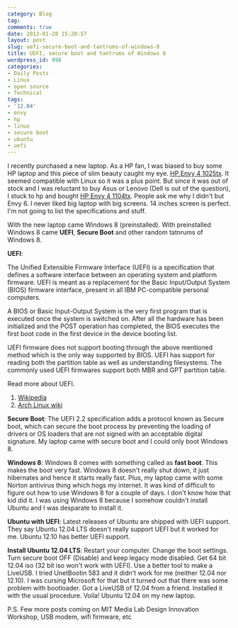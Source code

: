 ```yaml
---
category: Blog
tag: 
comments: true
date: 2013-01-28 15:20:57
layout: post
slug: uefi-secure-boot-and-tantrums-of-windows-8
title: UEFI, secure boot and tantrums of Windows 8
wordpress_id: 998
categories:
- Daily Posts
- Linux
- open source
- Technical
tags:
- '12.04'
- envy
- hp
- linux
- secure boot
- ubuntu
- uefi
---
```


I recently purchased a new laptop. As a HP fan, I was biased to buy some HP laptop and this piece of slim beauty caught my eye. [HP Envy 4 1025tx](http://www.flipkart.com/hp-envy-4-1025tx-sleekbook-3rd-gen-ci5-4gb-500gb-win7-hb-2gb-graph/p/itmdafk6vtvreq3z?pid=COMDAFK3KXAKBZZD&ref=e4f98a62-3628-4632-96cd-8749d73c8a57&srno=t_1&otracker=from-search&query=hp%20envy%204-1025tx%20sleekbook%203rd%20gen%20ci5%204gb%20500gb%20win7%20hb%202gb%20graph). It seemed compatible with Linux so it was a plus point. But since it was out of stock and I was reluctant to buy Asus or Lenovo (Dell is out of the question), I stuck to hp and bought [HP Envy 4 1104tx](http://www.flipkart.com/hp-envy-4-1104tx-ultrabook-3rd-gen-ci5-4gb-500gb-win8-2gb-graph/p/itmdesfqy5fbxn7f?pid=COMDESFPHP4TZVX9&otracker=from-search&srno=t_1&query=hp+envy+4-1104tx+ultrabook+%283rd+gen+ci5%2F+4gb%2F+500gb%2F+win8%2F+2gb+graph%29&ref=693de271-b319-4548-b122-eecf117d3d04). People ask me why I didn't but Envy 6. I never liked big laptop with big screens. 14 inches screen is perfect. I'm not going to list the specifications and stuff.

With the new laptop came Windows 8 (preinstalled). With preinstalled Windows 8 came **UEFI**, **Secure Boot** and other random tatnrums of Windows 8.

**UEFI**:

The Unified Extensible Firmware Interface (UEFI) is a specification that defines a software interface between an operating system and platform firmware. UEFI is meant as a replacement for the Basic Input/Output System (BIOS) firmware interface, present in all IBM PC-compatible personal computers.

A BIOS or Basic Input-Output System is the very first program that is executed once the system is switched on. After all the hardware has been initialized and the POST operation has completed, the BIOS executes the first boot code in the first device in the device booting list.

UEFI firmware does not support booting through the above mentioned method which is the only way supported by BIOS. UEFI has support for reading both the partition table as well as understanding filesystems. The commonly used UEFI firmwares support both MBR and GPT partition table.

Read more about UEFI.
1. [Wikipedia](http://en.wikipedia.org/wiki/Unified_Extensible_Firmware_Interface)
2. [Arch Linux wiki](https://wiki.archlinux.org/index.php/Unified_Extensible_Firmware_Interface)

**Secure Boot**:
The UEFI 2.2 specification adds a protocol known as Secure boot, which can secure the boot process by preventing the loading of drivers or OS loaders that are not signed with an acceptable digital signature. My laptop came with secure boot and I could only boot Windows 8.

**Windows 8**:
Windows 8 comes with something called as **fast boot**. This makes the boot very fast. Windows 8 doesn't really shut down, it just hibernates and hence it starts really fast. Plus, my laptop came with some Norton antivirus thing which hogs my internet. It was kind of difficult to figure out how to use Windows 8 for a couple of days. I don't know how that kid did it. I was using Windows 8 because I somehow couldn't install Ubuntu and I was desparate to install it.

**Ubuntu with UEFI**:
Latest releases of Ubuntu are shipped with UEFI support. They say Ubuntu 12.04 LTS doesn't really support UEFI but it worked for me. Ubuntu 12.10 has better UEFI support.

**Install Ubuntu 12.04 LTS**:
Restart your computer. Change the boot settings. Turn secure boot OFF (Disable) and keep legacy mode disabled. Get 64 bit 12.04 iso (32 bit iso won't work with UEFI). Use a better tool to make a LiveUSB. I tried UnetBootin 583 and it didn't work for me (neither 12.04 nor 12.10). I was cursing Microsoft for that but it turned out that there was some problem with bootloader. Got a LiveUSB of 12.04 from a friend. Installed it with the usual procedure. Voila! Ubuntu 12.04 on my new laptop.

P.S. Few more posts coming on MIT Media Lab Design Innovation Workshop, USB modem, wifi firmware, etc

